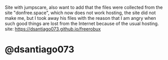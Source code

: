 Site with jumpscare, also want to add that the files were collected from the site "donfree.space", which now does not work hosting, the site did not make me, but I took away his files with the reason that I am angry when such good things are lost from the Internet because of the usual hosting.
site: https://dsantiago073.github.io/freerobux
# @dsantiago073
